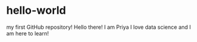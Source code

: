 # hello-world
my first GitHub repository!
Hello there! I am Priya
I love data science and I am here to learn!
